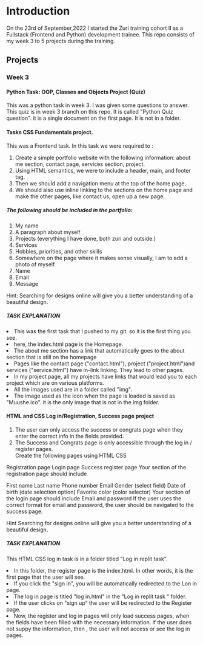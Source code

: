 # Introduction
On the 23rd of September,2022 I started the Zuri training cohort II as a Fullstack (Frontend and Python) development trainee. This repo consists of my week 3 to 5 projects during the training. 

## Projects

### Week 3

#### Python Task: OOP, Classes and Objects Project (Quiz)
This was a python task in week 3. I was given some questions to answer. This quiz is in week 3 branch on this repo. It is called "Python Quiz question". it is a single document on the first page. It is not in a folder.

#### Tasks CSS Fundamentals project.
This was a Frontend task. In this task we were required to : 

1. Create a simple portfolio website with the following information: about me section, contact page, services section, project.
2. Using HTML semantics, we were to include a header, main, and footer tag. 
3. Then we should add a navigation menu at the top of the home page. 
4. We should also use inline linking to the sections on the home page and make the other pages, like contact us, open up a new page.
    
##### The following should be included in the portfolio: 

1. My name
2. A paragraph about myself
3. Projects (everything I have done, both zuri and outside.)
4. Services 
5. Hobbies, priorities, and other skills
6. Somewhere on the page where it makes sense visually, I am to add a photo of myself.
7. Name
8. Email
9. Message

Hint: Searching for designs online will give you a better understanding of a beautiful design.

##### TASK EXPLANATION
<li> This was the first task that I pushed to my git. so it is the first thing you see.</li>
<li> here, the index.html page is the Homepage.</li>
<li>The about me section has a link that automatically goes to the about section that is still on the homepage</li>
<li> Pages like the contact page ("contact.html"), project ("project.html")and services ("service.html") have in-link linking. They lead to other pages. 
<li> In my project page, all my projects have links that would lead you to each project which are on various platforms.</li>
<li> All the images used are in a folder called "img". </li>
<li> The image used as the icon when the page is loaded is saved as "Muushe.ico". it is the only image that is not in the img folder.</li>

#### HTML and CSS Log in/Registration, Success page project

   1. The user can only access the success or congrats page when they enter the correct info in the fields provided.
   2. The Success and Congrats page is only accessible through the log in / register pages.  
   Create the following pages using HTML CSS

Registration page
Login page
Success register page
Your section of the registration page should include

First name 
Last name
Phone number
Email 
Gender (select field)
Date of birth (date selection option)
Favorite color (color selector)
Your section of the login page should include
Email and
password
If the user uses the correct format for email and password, the user should be navigated to the success page.

Hint Searching for designs online will give you a better understanding of a beautiful design.

##### TASK EXPLANATION

This HTML CSS log in task is in a folder titled "Log in replit task".

<li> In this folder, the register page is the index.html. In other words, it is the first page that the user will see.</li>
<li>If you click the "sign in", you will be automatically redirected to the Lon in page.</li>
<li>The log in page is titled "log in.html" in the "Log in replit task " folder.</li>
<li>If the user clicks on "sign up" the user will be redirected to the Register page.</li>
<li>Now, the register and log in pages will only load success pages, when the fields have been filled with the necessary information. if the user does not suppy the information, then , the user will not access or see the log in pages.</li>




  
